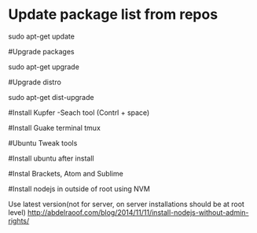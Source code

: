 # Update package list from repos

sudo apt-get update

 
#Upgrade packages 

sudo apt-get upgrade


#Upgrade distro 

sudo apt-get dist-upgrade


#Install Kupfer -Seach tool (Contrl + space)

#Install Guake terminal tmux

#Ubuntu Tweak tools

#Install ubuntu after install

#Instal Brackets, Atom and Sublime

#Install nodejs in outside of root using NVM

Use latest version(not for server, on server installations should be at root level)
http://abdelraoof.com/blog/2014/11/11/install-nodejs-without-admin-rights/



